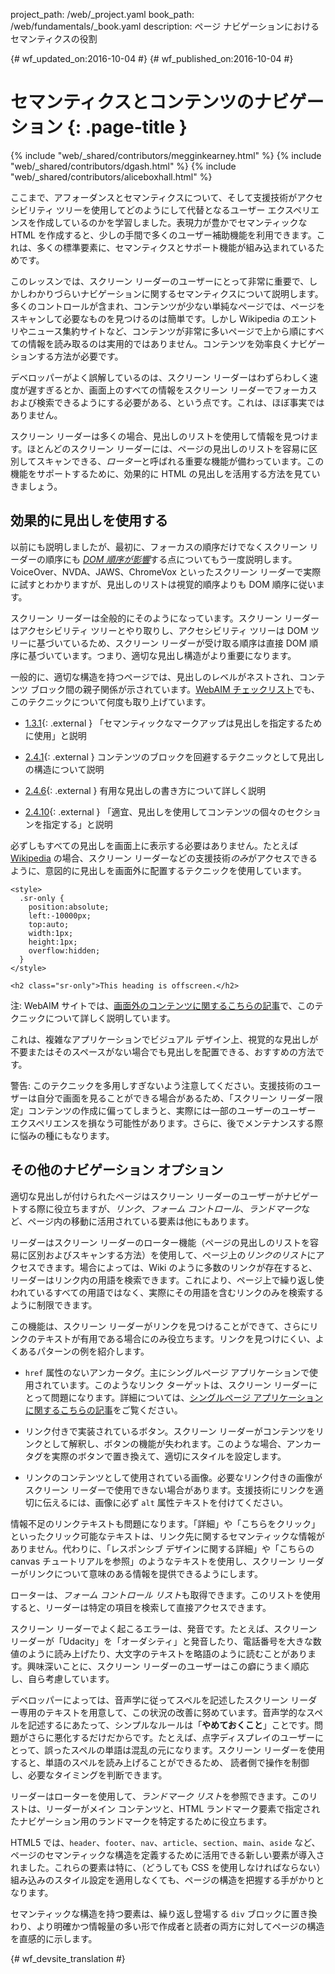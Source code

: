 project_path: /web/_project.yaml
book_path: /web/fundamentals/_book.yaml
description: ページ ナビゲーションにおけるセマンティクスの役割


{# wf_updated_on:2016-10-04 #}
{# wf_published_on:2016-10-04 #}

# セマンティクスとコンテンツのナビゲーション {: .page-title }

{% include "web/_shared/contributors/megginkearney.html" %}
{% include "web/_shared/contributors/dgash.html" %}
{% include "web/_shared/contributors/aliceboxhall.html" %}



ここまで、アフォーダンスとセマンティクスについて、そして支援技術がアクセシビリティ ツリーを使用してどのようにして代替となるユーザー エクスペリエンスを作成しているのかを学習しました。表現力が豊かでセマンティックな HTML を作成すると、少しの手間で多くのユーザー補助機能を利用できます。これは、多くの標準要素に、セマンティクスとサポート機能が組み込まれているためです。





このレッスンでは、スクリーン リーダーのユーザーにとって非常に重要で、しかしわかりづらいナビゲーションに関するセマンティクスについて説明します。多くのコントロールが含まれ、コンテンツが少ない単純なページでは、ページをスキャンして必要なものを見つけるのは簡単です。しかし Wikipedia のエントリやニュース集約サイトなど、コンテンツが非常に多いページで上から順にすべての情報を読み取るのは実用的ではありません。コンテンツを効率良くナビゲーションする方法が必要です。



デベロッパーがよく誤解しているのは、スクリーン リーダーはわずらわしく速度が遅すぎるとか、画面上のすべての情報をスクリーン リーダーでフォーカスおよび検索できるようにする必要がある、という点です。これは、ほぼ事実ではありません。

スクリーン リーダーは多くの場合、見出しのリストを使用して情報を見つけます。ほとんどのスクリーン リーダーには、ページの見出しのリストを容易に区別してスキャンできる、*ローター*と呼ばれる重要な機能が備わっています。この機能をサポートするために、効果的に HTML の見出しを活用する方法を見ていきましょう。


##  効果的に見出しを使用する

以前にも説明しましたが、最初に、フォーカスの順序だけでなくスクリーン リーダーの順序にも [*DOM 順序が影響*](/web/fundamentals/accessibility/focus/dom-order-matters)する点についてもう一度説明します。VoiceOver、NVDA、JAWS、ChromeVox といったスクリーン リーダーで実際に試すとわかりますが、見出しのリストは視覚的順序よりも DOM 順序に従います。



スクリーン リーダーは全般的にそのようになっています。スクリーン リーダーはアクセシビリティ ツリーとやり取りし、アクセシビリティ ツリーは DOM ツリーに基づいているため、スクリーン リーダーが受け取る順序は直接 DOM 順序に基づいています。つまり、適切な見出し構造がより重要になります。


一般的に、適切な構造を持つページでは、見出しのレベルがネストされ、コンテンツ ブロック間の親子関係が示されています。[WebAIM チェックリスト](http://webaim.org/standards/wcag/checklist)でも、このテクニックについて何度も取り上げています。



 - [1.3.1](http://webaim.org/standards/wcag/checklist#sc1.3.1){: .external } 「セマンティックなマークアップは見出しを指定するために使用」と説明

 - [2.4.1](http://webaim.org/standards/wcag/checklist#sc2.4.1){: .external } コンテンツのブロックを回避するテクニックとして見出しの構造について説明


 - [2.4.6](http://webaim.org/standards/wcag/checklist#sc2.4.6){: .external } 有用な見出しの書き方について詳しく説明

 - [2.4.10](http://webaim.org/standards/wcag/checklist#sc2.4.10){: .external } 「適宜、見出しを使用してコンテンツの個々のセクションを指定する」と説明



必ずしもすべての見出しを画面上に表示する必要はありません。たとえば [Wikipedia](https://www.wikipedia.org/) の場合、スクリーン リーダーなどの支援技術*のみ*がアクセスできるように、意図的に見出しを画面外に配置するテクニックを使用しています。




    <style>
      .sr-only {
        position:absolute;
        left:-10000px;
        top:auto;
        width:1px;
        height:1px;
        overflow:hidden;
      }
    </style>

    <h2 class="sr-only">This heading is offscreen.</h2>

注: WebAIM サイトでは、[画面外のコンテンツに関するこちらの記事](http://webaim.org/techniques/css/invisiblecontent/)で、このテクニックについて詳しく説明しています。


これは、複雑なアプリケーションでビジュアル デザイン上、視覚的な見出しが不要またはそのスペースがない場合でも見出しを配置できる、おすすめの方法です。


警告: このテクニックを多用しすぎないよう注意してください。支援技術のユーザーは自分で画面を見ることができる場合があるため、「スクリーン リーダー限定」コンテンツの作成に偏ってしまうと、実際には一部のユーザーのユーザー エクスペリエンスを損なう可能性があります。さらに、後でメンテナンスする際に悩みの種にもなります。


##  その他のナビゲーション オプション

適切な見出しが付けられたページはスクリーン リーダーのユーザーがナビゲートする際に役立ちますが、*リンク*、*フォーム コントロール*、*ランドマーク*など、ページ内の移動に活用されている要素は他にもあります。



リーダーはスクリーン リーダーのローター機能（ページの見出しのリストを容易に区別およびスキャンする方法）を使用して、ページ上の*リンクのリスト*にアクセスできます。場合によっては、Wiki のように多数のリンクが存在すると、リーダーはリンク内の用語を検索できます。これにより、ページ上で繰り返し使われているすべての用語ではなく、実際にその用語を含むリンクのみを検索するように制限できます。


この機能は、スクリーン リーダーがリンクを見つけることができて、さらにリンクのテキストが有用である場合にのみ役立ちます。リンクを見つけにくい、よくあるパターンの例を紹介します。


 - `href` 属性のないアンカータグ。主にシングルページ アプリケーションで使用されています。このようなリンク ターゲットは、スクリーン リーダーにとって問題になります。詳細については、[シングルページ アプリケーションに関するこちらの記事](http://neugierig.org/software/blog/2014/02/single-page-app-links.html)をご覧ください。

 - リンク付きで実装されているボタン。スクリーン リーダーがコンテンツをリンクとして解釈し、ボタンの機能が失われます。このような場合、アンカータグを実際のボタンで置き換えて、適切にスタイルを設定します。


 - リンクのコンテンツとして使用されている画像。必要なリンク付きの画像がスクリーン リーダーで使用できない場合があります。支援技術にリンクを適切に伝えるには、画像に必ず `alt` 属性テキストを付けてください。


情報不足のリンクテキストも問題になります。「詳細」や「こちらをクリック」といったクリック可能なテキストは、リンク先に関するセマンティックな情報がありません。代わりに、「レスポンシブ デザインに関する詳細」や「こちらの canvas チュートリアルを参照」のようなテキストを使用し、スクリーン リーダーがリンクについて意味のある情報を提供できるようにします。



ローターは、*フォーム コントロール リスト*も取得できます。このリストを使用すると、リーダーは特定の項目を検索して直接アクセスできます。


スクリーン リーダーでよく起こるエラーは、発音です。たとえば、スクリーン リーダーが「Udacity」を「オーダシティ」と発音したり、電話番号を大きな数値のように読み上げたり、大文字のテキストを略語のように読むことがあります。興味深いことに、スクリーン リーダーのユーザーはこの癖にうまく順応し、自ら考慮しています。





デベロッパーによっては、音声学に従ってスペルを記述したスクリーン リーダー専用のテキストを用意して、この状況の改善に努めています。音声学的なスペルを記述するにあたって、シンプルなルールは「**やめておくこと**」ことです。問題がさらに悪化するだけだからです。たとえば、点字ディスプレイのユーザーにとって、誤ったスペルの単語は混乱の元になります。スクリーン リーダーを使用すると、単語のスペルを読み上げることができるため、 読者側で操作を制御し、必要なタイミングを判断できます。


リーダーはローターを使用して、*ランドマーク リスト*を参照できます。このリストは、リーダーがメイン コンテンツと、HTML ランドマーク要素で指定されたナビゲーション用のランドマークを特定するために役立ちます。



HTML5 では、`header`、`footer`、`nav`、`article`、`section`、`main`、`aside` など、ページのセマンティックな構造を定義するために活用できる新しい要素が導入されました。これらの要素は特に、（どうしても CSS を使用しなければならない）組み込みのスタイル設定を適用しなくても、ページの構造を把握する手がかりとなります。


セマンティックな構造を持つ要素は、繰り返し登場する `div` ブロックに置き換わり、より明確かつ情報量の多い形で作成者と読者の両方に対してページの構造を直感的に示します。






{# wf_devsite_translation #}
